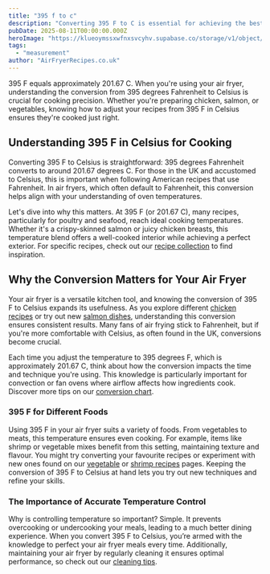 ```yaml
---
title: "395 f to c"
description: "Converting 395 F to C is essential for achieving the best results in your air fryer. This guide simplifies the conversion to help you cook to perfection. Discover tips and ideal temperatures for various foods using your air fryer."
pubDate: 2025-08-11T00:00:00.000Z
heroImage: "https://klueoymssxwfnxsvcyhv.supabase.co/storage/v1/object/public/md/395-f-to-c-cbd7d6b9.png"
tags:
  - "measurement"
author: "AirFryerRecipes.co.uk"
---
```


<p id="">395 F equals approximately 201.67 C. When you're using your air fryer, understanding the conversion from 395 degrees Fahrenheit to Celsius is crucial for cooking precision. Whether you're preparing chicken, salmon, or vegetables, knowing how to adjust your recipes from 395 F in Celsius ensures they're cooked just right.</p><h2 id="">Understanding 395 F in Celsius for Cooking</h2><p id="">Converting 395 F to Celsius is straightforward: 395 degrees Fahrenheit converts to around 201.67 degrees C. For those in the UK and accustomed to Celsius, this is important when following American recipes that use Fahrenheit. In air fryers, which often default to Fahrenheit, this conversion helps align with your understanding of oven temperatures.</p><p id="">Let's dive into why this matters. At 395 F (or 201.67 C), many recipes, particularly for poultry and seafood, reach ideal cooking temperatures. Whether it's a crispy-skinned salmon or juicy chicken breasts, this temperature blend offers a well-cooked interior while achieving a perfect exterior. For specific recipes, check out our <a href="https://www.airfryerrecipe.co.uk/recipes" id="">recipe collection</a> to find inspiration.</p><h2 id="">Why the Conversion Matters for Your Air Fryer</h2><p id="">Your air fryer is a versatile kitchen tool, and knowing the conversion of 395 F to Celsius expands its usefulness. As you explore different <a href="https://www.airfryerrecipe.co.uk/recipe-category/chicken" id="">chicken recipes</a> or try out new <a href="https://www.airfryerrecipe.co.uk/recipe-category/salmon" id="">salmon dishes</a>, understanding this conversion ensures consistent results. Many fans of air frying stick to Fahrenheit, but if you're more comfortable with Celsius, as often found in the UK, conversions become crucial.</p><p id="">Each time you adjust the temperature to 395 degrees F, which is approximately 201.67 C, think about how the conversion impacts the time and technique you're using. This knowledge is particularly important for convection or fan ovens where airflow affects how ingredients cook. Discover more tips on our <a href="https://www.airfryerrecipe.co.uk/air-fryer-conversion-chart" id="">conversion chart</a>.</p><h3 id="">395 F for Different Foods</h3><p id="">Using 395 F in your air fryer suits a variety of foods. From vegetables to meats, this temperature ensures even cooking. For example, items like shrimp or vegetable mixes benefit from this setting, maintaining texture and flavour. You might try converting your favourite recipes or experiment with new ones found on our <a href="https://www.airfryerrecipe.co.uk/recipe-category/vegetables" id="">vegetable</a> or <a href="https://www.airfryerrecipe.co.uk/recipe-category/shrimp" id="">shrimp recipes</a> pages. Keeping the conversion of 395 F to Celsius at hand lets you try out new techniques and refine your skills.</p><h3 id="">The Importance of Accurate Temperature Control</h3><p id="">Why is controlling temperature so important? Simple. It prevents overcooking or undercooking your meals, leading to a much better dining experience. When you convert 395 F to Celsius, you’re armed with the knowledge to perfect your air fryer meals every time. Additionally, maintaining your air fryer by regularly cleaning it ensures optimal performance, so check out our <a href="https://www.airfryerrecipe.co.uk/air-fryer-cleaner" id="">cleaning tips</a>.</p>